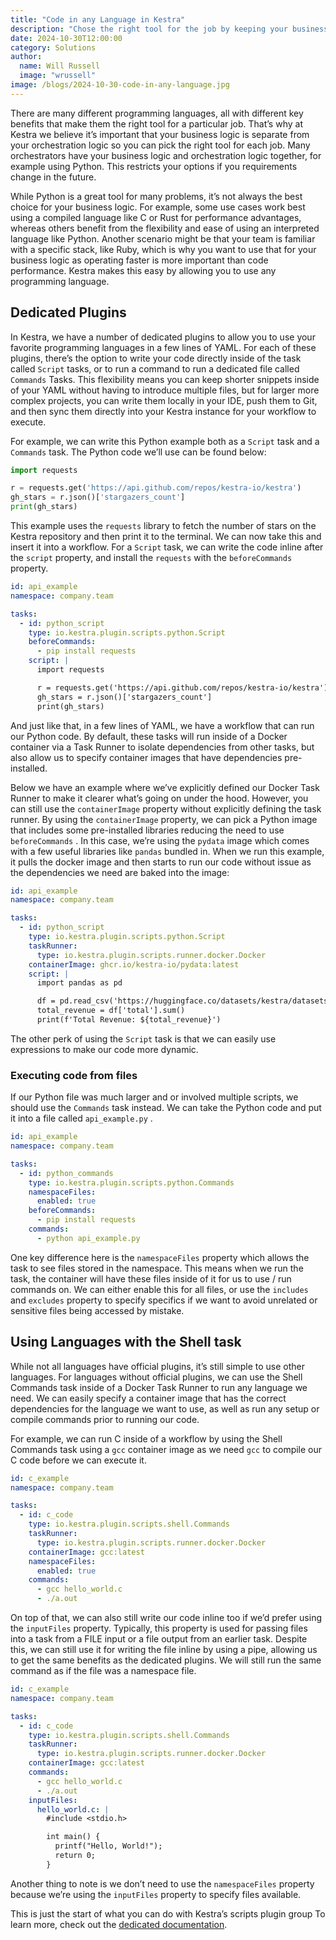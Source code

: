 ```yaml
---
title: "Code in any Language in Kestra"
description: "Chose the right tool for the job by keeping your business logic and orchestration logic separate"
date: 2024-10-30T12:00:00
category: Solutions
author:
  name: Will Russell
  image: "wrussell"
image: /blogs/2024-10-30-code-in-any-language.jpg
---
```


There are many different programming languages, all with different key benefits that make them the right tool for a particular job. That’s why at Kestra we believe it’s important that your business logic is separate from your orchestration logic so you can pick the right tool for each job. Many orchestrators have your business logic and orchestration logic together, for example using Python. This restricts your options if you requirements change in the future.

While Python is a great tool for many problems, it’s not always the best choice for your business logic. For example, some use cases work best using a compiled language like C or Rust for performance advantages, whereas others benefit from the flexibility and ease of using an interpreted language like Python. Another scenario might be that your team is familiar with a specific stack, like Ruby, which is why you want to use that for your business logic as operating faster is more important than code performance. Kestra makes this easy by allowing you to use any programming language.

## Dedicated Plugins

In Kestra, we have a number of dedicated plugins to allow you to use your favorite programming languages in a few lines of YAML. For each of these plugins, there’s the option to write your code directly inside of the task called `Script` tasks, or to run a command to run a dedicated file called `Commands` Tasks. This flexibility means you can keep shorter snippets inside of your YAML without having to introduce multiple files, but for larger more complex projects, you can write them locally in your IDE, push them to Git, and then sync them directly into your Kestra instance for your workflow to execute.

For example, we can write this Python example both as a `Script` task and a `Commands` task. The Python code we’ll use can be found below:

```python
import requests

r = requests.get('https://api.github.com/repos/kestra-io/kestra')
gh_stars = r.json()['stargazers_count']
print(gh_stars)
```

This example uses the `requests` library to fetch the number of stars on the Kestra repository and then print it to the terminal. We can now take this and insert it into a workflow. For a `Script` task, we can write the code inline after the `script` property, and install the `requests` with the `beforeCommands` property.

```yaml
id: api_example
namespace: company.team

tasks:
  - id: python_script
    type: io.kestra.plugin.scripts.python.Script
    beforeCommands:
      - pip install requests
    script: |
      import requests

      r = requests.get('https://api.github.com/repos/kestra-io/kestra')
      gh_stars = r.json()['stargazers_count']
      print(gh_stars)
```

And just like that, in a few lines of YAML, we have a workflow that can run our Python code. By default, these tasks will run inside of a Docker container via a Task Runner to isolate dependencies from other tasks, but also allow us to specify container images that have dependencies pre-installed.

Below we have an example where we’ve explicitly defined our Docker Task Runner to make it clearer what’s going on under the hood. However, you can still use the `containerImage` property without explicitly defining the task runner. By using the `containerImage` property, we can pick a Python image that includes some pre-installed libraries reducing the need to use `beforeCommands` . In this case, we’re using the `pydata` image which comes with a few useful libraries like `pandas` bundled in. When we run this example, it pulls the docker image and then starts to run our code without issue as the dependencies we need are baked into the image:

```yaml
id: api_example
namespace: company.team

tasks:
  - id: python_script
    type: io.kestra.plugin.scripts.python.Script
    taskRunner:
      type: io.kestra.plugin.scripts.runner.docker.Docker
    containerImage: ghcr.io/kestra-io/pydata:latest
    script: |
      import pandas as pd

      df = pd.read_csv('https://huggingface.co/datasets/kestra/datasets/raw/main/csv/orders.csv')
      total_revenue = df['total'].sum()
      print(f'Total Revenue: ${total_revenue}')
```

The other perk of using the `Script` task is that we can easily use expressions to make our code more dynamic.

### Executing code from files

If our Python file was much larger and or involved multiple scripts, we should use the `Commands` task instead. We can take the Python code and put it into a file called `api_example.py` .

```yaml
id: api_example
namespace: company.team

tasks:
  - id: python_commands
    type: io.kestra.plugin.scripts.python.Commands
    namespaceFiles:
      enabled: true
    beforeCommands:
      - pip install requests
    commands:
      - python api_example.py
```

One key difference here is the `namespaceFiles` property which allows the task to see files stored in the namespace. This means when we run the task, the container will have these files inside of it for us to use / run commands on. We can either enable this for all files, or use the `includes` and `excludes` property to specify specifics if we want to avoid unrelated or sensitive files being accessed by mistake.

## Using Languages with the Shell task

While not all languages have official plugins, it’s still simple to use other languages. For languages without official plugins, we can use the Shell Commands task inside of a Docker Task Runner to run any language we need. We can easily specify a container image that has the correct dependencies for the language we want to use, as well as run any setup or compile commands prior to running our code.

For example, we can run C inside of a workflow by using the Shell Commands task using a `gcc` container image as we need `gcc` to compile our C code before we can execute it.

```yaml
id: c_example
namespace: company.team

tasks:
  - id: c_code
    type: io.kestra.plugin.scripts.shell.Commands
    taskRunner:
      type: io.kestra.plugin.scripts.runner.docker.Docker
    containerImage: gcc:latest
    namespaceFiles:
      enabled: true
    commands:
      - gcc hello_world.c
      - ./a.out
```

On top of that, we can also still write our code inline too if we’d prefer using the `inputFiles` property. Typically, this property is used for passing files into a task from a FILE input or a file output from an earlier task. Despite this, we can still use it for writing the file inline by using a pipe, allowing us to get the same benefits as the dedicated plugins. We will still run the same command as if the file was a namespace file.

```yaml
id: c_example
namespace: company.team

tasks:
  - id: c_code
    type: io.kestra.plugin.scripts.shell.Commands
    taskRunner:
      type: io.kestra.plugin.scripts.runner.docker.Docker
    containerImage: gcc:latest
    commands:
      - gcc hello_world.c
      - ./a.out
    inputFiles:
      hello_world.c: |
        #include <stdio.h>

        int main() {
          printf("Hello, World!");
          return 0;
        }
```

Another thing to note is we don’t need to use the `namespaceFiles` property because we’re using the `inputFiles` property to specify files available.

This is just the start of what you can do with Kestra’s scripts plugin group To learn more, check out the [dedicated documentation](../docs/04.workflow-components/01.tasks/02.scripts/index.md).